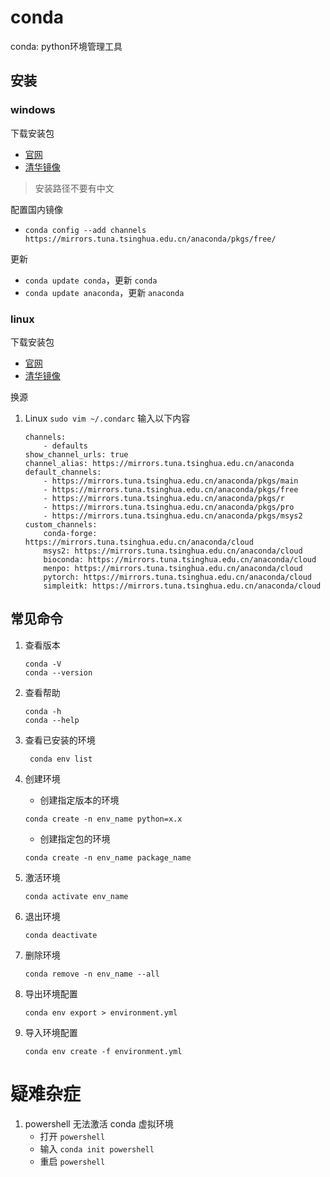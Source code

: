 # conda

conda: python环境管理工具

## 安装

### windows

下载安装包

- [官网](https://www.anaconda.com/products/distribution)
- [清华镜像](https://mirrors.tuna.tsinghua.edu.cn/anaconda/archive/)

> 安装路径不要有中文

配置国内镜像

- `conda config --add channels https://mirrors.tuna.tsinghua.edu.cn/anaconda/pkgs/free/`

更新

- `conda update conda`，更新 `conda`
- `conda update anaconda`，更新 `anaconda`

### linux

下载安装包

- [官网](https://www.anaconda.com/products/distribution)
- [清华镜像](https://mirrors.tuna.tsinghua.edu.cn/anaconda/archive/)

换源

1. Linux `sudo vim ~/.condarc`
   输入以下内容

   ```shell
   channels:
       - defaults
   show_channel_urls: true
   channel_alias: https://mirrors.tuna.tsinghua.edu.cn/anaconda
   default_channels:
       - https://mirrors.tuna.tsinghua.edu.cn/anaconda/pkgs/main
       - https://mirrors.tuna.tsinghua.edu.cn/anaconda/pkgs/free
       - https://mirrors.tuna.tsinghua.edu.cn/anaconda/pkgs/r
       - https://mirrors.tuna.tsinghua.edu.cn/anaconda/pkgs/pro
       - https://mirrors.tuna.tsinghua.edu.cn/anaconda/pkgs/msys2
   custom_channels:
       conda-forge: https://mirrors.tuna.tsinghua.edu.cn/anaconda/cloud
       msys2: https://mirrors.tuna.tsinghua.edu.cn/anaconda/cloud
       bioconda: https://mirrors.tuna.tsinghua.edu.cn/anaconda/cloud
       menpo: https://mirrors.tuna.tsinghua.edu.cn/anaconda/cloud
       pytorch: https://mirrors.tuna.tsinghua.edu.cn/anaconda/cloud
       simpleitk: https://mirrors.tuna.tsinghua.edu.cn/anaconda/cloud
   ```

## 常见命令

1. 查看版本

   ```shell
   conda -V
   conda --version
   ```

2. 查看帮助

   ```shell
   conda -h
   conda --help
   ```

3. 查看已安装的环境

   ```shell
    conda env list
   ```

4. 创建环境
   - 创建指定版本的环境

   ```shell
   conda create -n env_name python=x.x
   ```

   - 创建指定包的环境

   ```shell
   conda create -n env_name package_name
   ```

5. 激活环境

   ```shell
   conda activate env_name
   ```

6. 退出环境

   ```shell
   conda deactivate
   ```

7. 删除环境

   ```shell
   conda remove -n env_name --all
   ```

8. 导出环境配置

   ```shell
   conda env export > environment.yml
   ```

9. 导入环境配置

   ```shell
   conda env create -f environment.yml
   ```

# 疑难杂症

1. powershell 无法激活 conda 虚拟环境
   - 打开 `powershell`
   - 输入 `conda init powershell`
   - 重启 `powershell`
